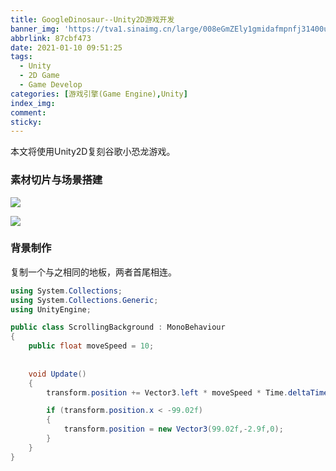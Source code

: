 ```yaml
---
title: GoogleDinosaur--Unity2D游戏开发
banner_img: 'https://tva1.sinaimg.cn/large/008eGmZEly1gmidafmpnfj31400u0wmh.jpg'
abbrlink: 87cbf473
date: 2021-01-10 09:51:25
tags:
  - Unity
  - 2D Game
  - Game Develop
categories: [游戏引擎(Game Engine),Unity]
index_img:
comment:
sticky:
---
```




本文将使用Unity2D复刻谷歌小恐龙游戏。

<!--more-->



### 素材切片与场景搭建





![](https://tva1.sinaimg.cn/large/008eGmZEly1gmidiukv4wj30aj0b0q49.jpg)





![](https://tva1.sinaimg.cn/large/008eGmZEly1gmidp5p593j308n0cwq3q.jpg)





### 背景制作

复制一个与之相同的地板，两者首尾相连。





```c#
using System.Collections;
using System.Collections.Generic;
using UnityEngine;

public class ScrollingBackground : MonoBehaviour
{
    public float moveSpeed = 10;
    
    
    void Update()
    {
        transform.position += Vector3.left * moveSpeed * Time.deltaTime;

        if (transform.position.x < -99.02f)
        {
            transform.position = new Vector3(99.02f,-2.9f,0);
        }
    }
}
```





